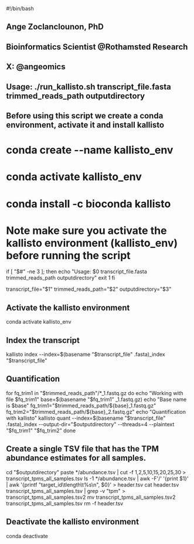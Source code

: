 #!/bin/bash

## Ange Zoclanclounon, PhD
## Bioinformatics Scientist @Rothamsted Research
## X: @angeomics

## Usage: ./run_kallisto.sh transcript_file.fasta trimmed_reads_path outputdirectory


## Before using this script we create a conda environment, activate it and install kallisto

# conda create --name kallisto_env
# conda activate kallisto_env
# conda install -c bioconda kallisto

# Note make sure you activate the kallisto environment (kallisto_env) before running the script



if [ "$#" -ne 3 ]; then
    echo "Usage: $0 transcript_file.fasta trimmed_reads_path outputdirectory"
    exit 1
fi

transcript_file="$1"
trimmed_reads_path="$2"
outputdirectory="$3"

## Activate the kallisto environment
conda activate kallisto_env

## Index the transcript
kallisto index --index=$(basename "$transcript_file" .fasta)_index "$transcript_file"

## Quantification
for fq_trim1 in "$trimmed_reads_path"/*_1.fastq.gz
do
    echo "Working with file $fq_trim1"  
    base=$(basename "$fq_trim1" _1.fastq.gz)
    echo "Base name is $base"
    fq_trim1="$trimmed_reads_path/${base}_1.fastq.gz"
    fq_trim2="$trimmed_reads_path/${base}_2.fastq.gz"
    echo "Quantification with kallisto"
    kallisto quant --index=$(basename "$transcript_file" .fasta)_index --output-dir="$outputdirectory" --threads=4 --plaintext "$fq_trim1" "$fq_trim2"
done

## Create a single TSV file that has the TPM abundance estimates for all samples.
cd "$outputdirectory"
paste */abundance.tsv | cut -f 1,2,5,10,15,20,25,30 > transcript_tpms_all_samples.tsv
ls -1 */abundance.tsv | awk -F'/' '{print $1}' | awk '{printf "target_id\tlength\t%s\n", $0}' > header.tsv
cat header.tsv transcript_tpms_all_samples.tsv | grep -v "tpm" > transcript_tpms_all_samples.tsv2
mv transcript_tpms_all_samples.tsv2 transcript_tpms_all_samples.tsv
rm -f header.tsv

## Deactivate the kallisto environment
conda deactivate
